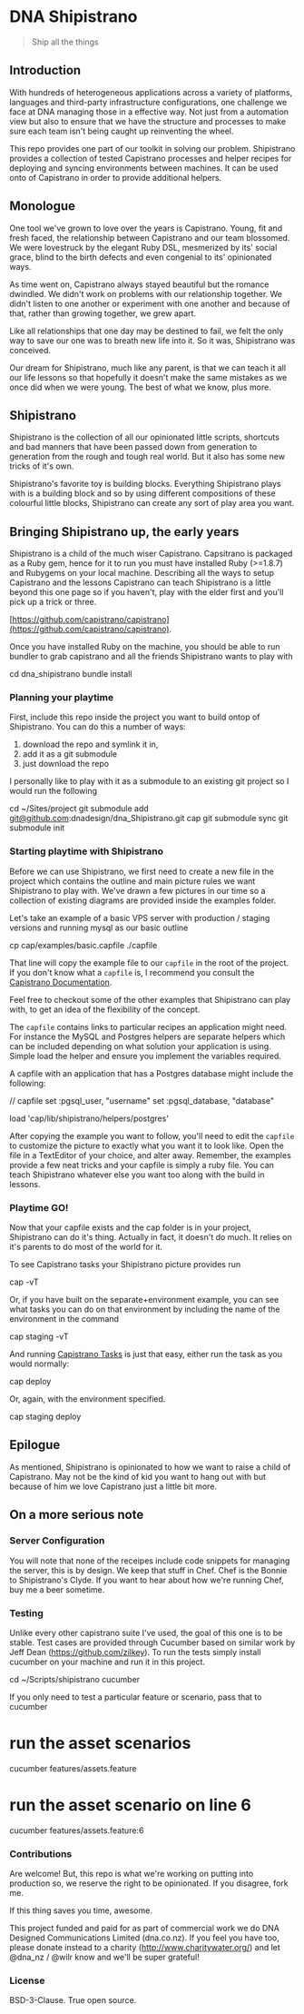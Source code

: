 # DNA Shipistrano

> Ship all the things

## Introduction

With hundreds of heterogeneous applications across a variety of platforms, 
languages and third-party infrastructure configurations, one challenge we face 
at DNA managing those in a effective way. Not just from a automation view but
also to ensure that we have the structure and processes to make sure each team
isn't being caught up reinventing the wheel.

This repo provides one part of our toolkit in solving our problem. Shipistrano 
provides a collection of tested Capistrano processes and helper recipes for 
deploying and syncing environments between machines. It can be used onto of 
Capistrano in order to provide additional helpers.

## Monologue

One tool we've grown to love over the years is Capistrano. Young, fit and fresh 
faced, the relationship between Capistrano and our team blossomed. We were 
lovestruck by the elegant Ruby DSL, mesmerized by its' social grace, blind to 
the birth defects and even congenial to its' opinionated ways.

As time went on, Capistrano always stayed beautiful but the romance dwindled. 
We didn't work on problems with our relationship together. We didn't listen to 
one another or experiment with one another and because of that, rather than 
growing together, we grew apart.

Like all relationships that one day may be destined to fail, we felt the only 
way to save our one was to breath new life into it. So it was, Shipistrano was 
conceived.

Our dream for Shipistrano, much like any parent, is that we can teach it all our 
life lessons so that hopefully it doesn't make the same mistakes as we once did 
when we were young. The best of what we know, plus more.

## Shipistrano

Shipistrano is the collection of all our opinionated little scripts, shortcuts 
and bad manners that have been passed down from generation to generation from 
the rough and tough real world. But it also has some new tricks of it's own. 

Shipistrano's favorite toy is building blocks. Everything Shipistrano plays with 
is a building block and so by using different compositions of these colourful 
little blocks, Shipistrano can create any sort of play area you want.

## Bringing Shipistrano up, the early years

Shipistrano is a child of the much wiser Capistrano. Capsitrano is packaged as
a Ruby gem, hence for it to run you must have installed Ruby (>=1.8.7) and 
Rubygems on your local machine. Describing all the ways to setup Capistrano and 
the lessons Capistrano can teach Shipistrano is a little beyond this one page so 
if you haven't, play with the elder first and you'll pick up a trick or three. 

[https://github.com/capistrano/capistrano](https://github.com/capistrano/capistrano). 

Once you have installed Ruby on the machine, you should be able to run bundler
to grab capistrano and all the friends Shipistrano wants to play with
  
  cd dna_shipistrano
  bundle install

### Planning your playtime

First, include this repo inside the project you want to build ontop of 
Shipistrano. You can do this a number of ways:

  1) download the repo and symlink it in,
  2) add it as a git submodule
  3) just download the repo

I personally like to play with it as a submodule to an existing git project so
I would run the following

  cd ~/Sites/project
  git submodule add git@github.com:dnadesign/dna_Shipistrano.git cap
  git submodule sync
  git submodule init

  
### Starting playtime with Shipistrano

Before we can use Shipistrano, we first need to create a new file in the project 
which contains the outline and main picture rules we want Shipistrano to play 
with. We've drawn a few pictures in our time so a collection of existing 
diagrams are provided inside the examples folder.

Let's take an example of a basic VPS server with production / staging versions
and running mysql as our basic outline

  cp cap/examples/basic.capfile ./capfile

That line will copy the example file to our `capfile` in the root of the 
project. If you don't know what a `capfile` is, I recommend you consult the
[Capistrano Documentation](https://github.com/capistrano/capistrano). 
  
Feel free to checkout some of the other examples that Shipistrano can play with,
to get an idea of the flexibility of the concept.

The `capfile` contains links to particular recipes an application might need. 
For instance the MySQL and Postgres helpers are separate helpers which can be
included depending on what solution your application is using. Simple load the
helper and ensure you implement the variables required.

A capfile with an application that has a Postgres database might include the
following:

  // capfile
  set :pgsql_user, "username"
  set :pgsql_database, "database"

  load 'cap/lib/shipistrano/helpers/postgres'


After copying the example you want to follow, you'll need to edit the `capfile`
to customize the picture to exactly what you want it to look like. Open the file
in a TextEditor of your choice, and alter away. Remember, the examples provide
a few neat tricks and your capfile is simply a ruby file. You can teach 
Shipistrano whatever else you want too along with the build in lessons.

### Playtime GO!

Now that your capfile exists and the cap folder is in your project, Shipistrano
can do it's thing. Actually in fact, it doesn't do much. It relies on it's 
parents to do most of the world for it. 

To see Capistrano tasks your Shipistrano picture provides run

  cap -vT

Or, if you have built on the separate+environment example, you can see what
tasks you can do on that environment by including the name of the environment in
the command

  cap staging -vT

And running [Capistrano Tasks](https://github.com/capistrano/capistrano/wiki/Capistrano-Tasks)
is just that easy, either run the task as you would normally:

  cap deploy

Or, again, with the environment specified.

  cap staging deploy

## Epilogue

As mentioned, Shipistrano is opinionated to how we want to raise a child of 
Capistrano. May not be the kind of kid you want to hang out with but because of
him we love Capistrano just a little bit more.

## On a more serious note

### Server Configuration

You will note that none of the receipes include code snippets for managing the
server, this is by design. We keep that stuff in Chef. Chef is the Bonnie to
Shipistrano's Clyde. If you want to hear about how we're running Chef, buy me
a beer sometime.

### Testing

Unlike every other capistrano suite I've used, the goal of this one is to be 
stable. Test cases are provided through Cucumber based on similar work by
Jeff Dean (https://github.com/zilkey). To run the tests simply install cucumber
on your machine and run it in this project.

  cd ~/Scripts/shipistrano
  cucumber

If you only need to test a particular feature or scenario, pass that to cucumber

  # run the asset scenarios
  cucumber features/assets.feature

  # run the asset scenario on line 6
  cucumber features/assets.feature:6


### Contributions

Are welcome! But, this repo is what we're working on putting into production so,
we reserve the right to be opinionated. If you disagree, fork me.

If this thing saves you time, awesome.

This project funded and paid for as part of commercial work we do DNA Designed 
Communications Limited (dna.co.nz). If you feel you have too, please donate 
instead to a charity (http://www.charitywater.org/) and let @dna_nz / @wilr
know and we'll be super grateful!

### License

BSD-3-Clause. True open source.  